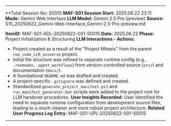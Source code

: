 ********************************************************************************
**Total Session No: S0015
**MAF-S01 Session Start:** 2025.06.22 23:11
**Mode:** Gemini Web Interface
**LLM Model:** Gemini 2.5 Pro (preview)
**Source:** S15_20250622_Gemini-Web-Interface_Gemini-2.5-Pro-preview.md

**ItemID:** MAF-S01-ADL-20250622-001-S0015
**Date:** 2025.06.22
**Phase:** Project Initialization & Structuring
**LLM Interactions - Actions:**
* Project created as a result of the "Project Mitosis" from the parent `roo_code_LLM_universe` project.
* Initial file structure was refined to separate runtime config (e.g., `.roomodes`, `.agent_workflows`) from version-controlled source (`src/`) and documentation (`docs/`).
* A foundational `README.md` was drafted and created.
* A project-specific `.gitignore` was defined and created.
* Standardized `generate_project_manifest.ps1` and `run_manifest_generator.bat` scripts were added to the project root for LLM handover procedures.
**User Insights Recorded:** User identified the need to separate runtime configuration from development source files, leading to a much cleaner and more robust project architecture.
**Related User Progress Log Entry:** MAF-S01-UPL-20250622-001-S0015
---